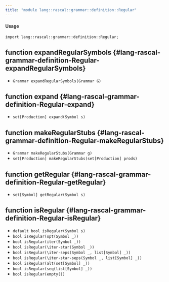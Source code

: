 ```yaml
---
title: "module lang::rascal::grammar::definition::Regular"
---
```


#### Usage

`import lang::rascal::grammar::definition::Regular;`

## function expandRegularSymbols {#lang-rascal-grammar-definition-Regular-expandRegularSymbols}

* ``Grammar expandRegularSymbols(Grammar G)``

## function expand {#lang-rascal-grammar-definition-Regular-expand}

* ``set[Production] expand(Symbol s)``

## function makeRegularStubs {#lang-rascal-grammar-definition-Regular-makeRegularStubs}

* ``Grammar makeRegularStubs(Grammar g)``
* ``set[Production] makeRegularStubs(set[Production] prods)``

## function getRegular {#lang-rascal-grammar-definition-Regular-getRegular}

* ``set[Symbol] getRegular(Symbol s)``

## function isRegular {#lang-rascal-grammar-definition-Regular-isRegular}

* ``default bool isRegular(Symbol s)``
* ``bool isRegular(opt(Symbol _))``
* ``bool isRegular(iter(Symbol _))``
* ``bool isRegular(\iter-star(Symbol _))``
* ``bool isRegular(\iter-seps(Symbol _, list[Symbol] _))``
* ``bool isRegular(\iter-star-seps(Symbol _, list[Symbol] _))``
* ``bool isRegular(alt(set[Symbol] _))``
* ``bool isRegular(seq(list[Symbol] _))``
* ``bool isRegular(empty())``

